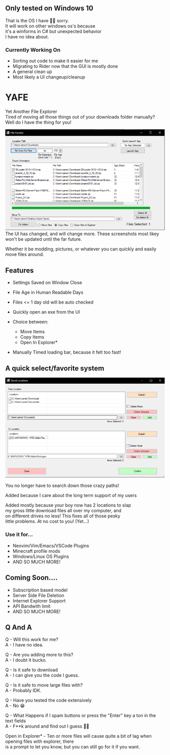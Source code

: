 ## Only tested on Windows 10
That is the OS I have 🤷‍♂️ sorry.</br>
It will work on other windows os's because</br>
it's a winforms in C# but unexpected behavior</br>
I have no idea about.

### Currently Working On
  - Sorting out code to make it easier for me
  - Migrating to Rider now that the GUI is mostly done
  - A general clean up
  - Most likely a UI changeup/cleanup

# YAFE
Yet Another File Explorer </br>
Tired of moving all those things out of your downloads folder manually?</br>
Well do I have the thing for you!

![picture of application with contents scanned](https://github.com/SRGTxTwinkie/YAFE/blob/main/Running.png?raw=true)
The UI has changed, and will change more. These screenshots most likey won't be updated until the far future.

Whether it be modding, pictures, or whatever you can quickly and easily move files around.

## Features

- Settings Saved on Window Close
- File Age in Human Readable Days
- Files <= 1 day old will be auto checked
- Quickly open an exe from the UI
- Choice between:

  - Move Items
  - Copy Items
  - Open In Explorer\*

- Manually Timed loading bar, because it felt too fast!


## A quick select/favorite system
![picture of application with favorites menu opened](https://github.com/SRGTxTwinkie/YAFE/blob/main/Favorites.png?raw=true)

<p>You no longer have to search down those crazy paths!</p>
<p>Added because I care about the long term support of my users</p>
<p>Added mostly because your boy now has 2 locations to slap  </br>
   my gross little download files all over my computer, and   </br>
   on different drives no less! This fixes all of those pesky </br>
   little problems. At no cost to you! (Yet...)
</p>    

### Use it for...
  - Neovim/Vim/Emacs/VSCode Plugins
  - Minecraft profile mods
  - Windows/Linux OS Plugins
  - AND SO MUCH MORE!

## Coming Soon....
  - Subscription based model
  - Server Side File Deletion
  - Internet Explorer Support
  - API Bandwith limit
  - AND SO MUCH MORE!

## Q And A

Q - Will this work for me? </br>
A - I have no idea.

Q - Are you adding more to this? </br>
A - I doubt it bucko.

Q - Is it safe to download </br>
A - I can give you the code I guess.

Q - Is it safe to move large files with? </br>
A - Probably IDK.

Q - Have you tested the code extensively </br>
A - No :grin:

Q - What Happens if I spam buttons or press the "Enter" key a ton in the text fields </br>
A - F\*\*k around and find out I guess :man_shrugging:

Open in Explorer\* - Ten or more files will cause quite a bit of lag when opening files with explorer, there </br>
is a prompt to let you know, but you can still go for it if you want.
